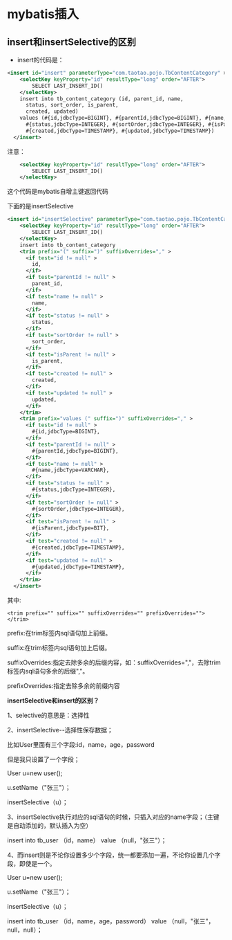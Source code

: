 # mybatis插入

## insert和insertSelective的区别

- insert的代码是：

```xml
<insert id="insert" parameterType="com.taotao.pojo.TbContentCategory" >
  	<selectKey keyProperty="id" resultType="long" order="AFTER">
  		SELECT LAST_INSERT_ID()
  	</selectKey>
    insert into tb_content_category (id, parent_id, name, 
      status, sort_order, is_parent, 
      created, updated)
    values (#{id,jdbcType=BIGINT}, #{parentId,jdbcType=BIGINT}, #{name,jdbcType=VARCHAR}, 
      #{status,jdbcType=INTEGER}, #{sortOrder,jdbcType=INTEGER}, #{isParent,jdbcType=BIT}, 
      #{created,jdbcType=TIMESTAMP}, #{updated,jdbcType=TIMESTAMP})
  </insert>
```

注意：

```xml
	<selectKey keyProperty="id" resultType="long" order="AFTER">
  		SELECT LAST_INSERT_ID()
  	</selectKey>
```

这个代码是mybatis自增主键返回代码



下面的是insertSelective

```xml
<insert id="insertSelective" parameterType="com.taotao.pojo.TbContentCategory" >
    <selectKey keyProperty="id" resultType="long" order="AFTER">
  		SELECT LAST_INSERT_ID()
  	</selectKey>
    insert into tb_content_category
    <trim prefix="(" suffix=")" suffixOverrides="," >
      <if test="id != null" >
        id,
      </if>
      <if test="parentId != null" >
        parent_id,
      </if>
      <if test="name != null" >
        name,
      </if>
      <if test="status != null" >
        status,
      </if>
      <if test="sortOrder != null" >
        sort_order,
      </if>
      <if test="isParent != null" >
        is_parent,
      </if>
      <if test="created != null" >
        created,
      </if>
      <if test="updated != null" >
        updated,
      </if>
    </trim>
    <trim prefix="values (" suffix=")" suffixOverrides="," >
      <if test="id != null" >
        #{id,jdbcType=BIGINT},
      </if>
      <if test="parentId != null" >
        #{parentId,jdbcType=BIGINT},
      </if>
      <if test="name != null" >
        #{name,jdbcType=VARCHAR},
      </if>
      <if test="status != null" >
        #{status,jdbcType=INTEGER},
      </if>
      <if test="sortOrder != null" >
        #{sortOrder,jdbcType=INTEGER},
      </if>
      <if test="isParent != null" >
        #{isParent,jdbcType=BIT},
      </if>
      <if test="created != null" >
        #{created,jdbcType=TIMESTAMP},
      </if>
      <if test="updated != null" >
        #{updated,jdbcType=TIMESTAMP},
      </if>
    </trim>
  </insert>
```

其中:

`<trim prefix="" suffix="" suffixOverrides="" prefixOverrides=""></trim>`

prefix:在trim标签内sql语句加上前缀。

suffix:在trim标签内sql语句加上后缀。

suffixOverrides:指定去除多余的后缀内容，如：suffixOverrides=","，去除trim标签内sql语句多余的后缀","。

prefixOverrides:指定去除多余的前缀内容



**insertSelective和insert的区别？**

1、selective的意思是：选择性

2、insertSelective--选择性保存数据；

比如User里面有三个字段:id，name，age，password

但是我只设置了一个字段；

User u=new user();

u.setName（"张三"）；

insertSelective（u）；

3、insertSelective执行对应的sql语句的时候，只插入对应的name字段；（主键是自动添加的，默认插入为空）

insert into tb_user （id，name） value （null，"张三"）；

4、而insert则是不论你设置多少个字段，统一都要添加一遍，不论你设置几个字段，即使是一个。

User u=new user();

u.setName（"张三"）；

insertSelective（u）；

insert into tb_user （id，name，age，password） value （null，"张三"，null，null）；

